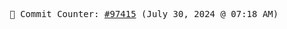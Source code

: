 <p align="center">
    <samp>
        📮 Commit Counter: <a href="https://github.com/Javascript-void0/Javascript-void0/commits/main">#97415</a> (July 30, 2024 @ 07:18 AM)
    </samp>
</p>
